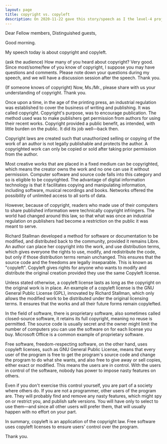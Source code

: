 ```yaml
---
layout: page
title: copyright vs. copyleft
description: On 2020-11-22 gave this story/speech as I the level-4 project-1 of my Pathways in Yulife club of Toastmaster.
---
```



Dear Fellow members,
Distinguished guests,

Good morning.

My speech today is about copyright and copyleft.

(ask the audience) How many of you heard about copyright? Very good. Since most/some/few
of you know of copyright, I suppose you may have questions and comments. Please note down
your questions during my speech, and we will have a discussion session after the speech.
Thank you.

(If someone knows of copyright) Now, Ms./Mr., please share with us your understanding of
copyright. Thank you.

Once upon a time, in the age of the printing press, an industrial regulation was established
to cover the business of writing and publishing. It was called copyright. Copyright's purpose,
was to encourage publication. The method used was to make publishers get permission from
authors for using their recent works. Copyright provided a public benefit, as intended, with
little burden on the public. It did its job well—back then.

Copyright laws are created such that unauthorized selling or copying of the work of an author
is not legally publishable and protects the author. A copyrighted work can only be copied
or sold after taking prior permission from the author.

Most creative works that are placed in a fixed medium can be copyrighted, which means the
creator owns the work and no one can use it without permission. Computer software and source
code falls into this category and so is eligible to be copyrighted. The advantage of digital
information technology is that it facilitates copying and manipulating information,
including software, musical recordings and books. Networks offered the possibility of
unlimited access to all sorts of data.

However, because of copyright, readers who made use of their computers to share published
information were technically copyright infringers. The world had changed around this law,
so that what was once an industrial regulation on publishers had become a restriction on
the public it was meant to serve.

Richard Stallman developed a method for software or documentation to be modified, and
distributed back to the community, provided it remains Libre. An author can place her
copyright into the work, and use distribution terms, which gives everyone the rights
to use, modify, and redistribute the code, but only if those distribution terms remain
unchanged. This ensures that the source code and the freedoms are legally inseparable.
This is known as "copyleft". Copyleft gives rights for anyone who wants to modify and
distribute the original creation provided they use the same Copyleft license.

Unless stated otherwise, a copyleft license lasts as long as the copyright on the original
work is in place. An example of a copyleft license is the GNU General Public License (GPL),
innovated by Richard Stallman, which only allows the modified work to be distributed under
the original licensing terms. It ensures that the works and all their future forms remain
copylefted.

In the field of software, there is proprietary software, also sometimes called closed-source
software, it retains its full copyright, meaning no reuse is permitted. The source code is
usually secret and the owner might limit the number of computers you can use the software on
for each license you buy. Microsoft Office is a common example of proprietary software.

Free software, freedom-respecting software, on the other hand, uses copyleft licenses, such
as GNU General Public License, means that every user of the program is free to get the
program's source code and change the program to do what she wants, and also free to give away
or sell copies, either exact or modified. This means the users are in control. With the users
in control of the software, nobody has power to impose nasty features on others.

Even if you don't exercise this control yourself, you are part of a society where others do. If
you are not a programmer, other users of the program are. They will probably find and remove any
nasty features, which might spy on or restrict you, and publish safe versions. You will have only
to select to use them—and since all other users will prefer them, that will usually happen with
no effort on your part.

In summary, copyleft is an application of the copyright law. Free software uses copyleft licenses
to ensure users' control over the program.

Thank you.